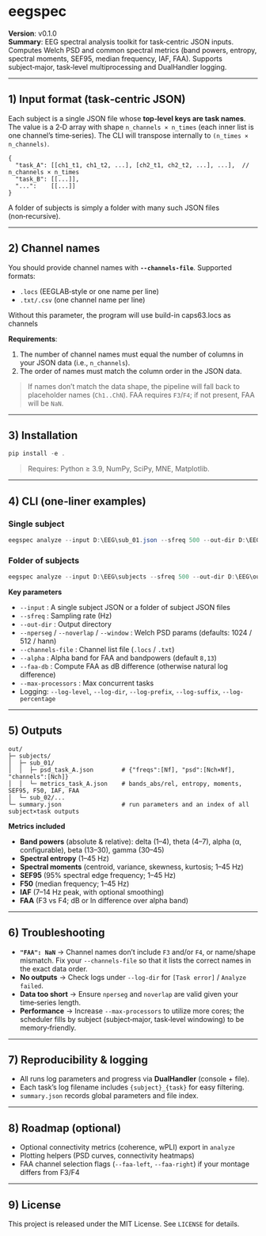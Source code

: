 # eegspec

**Version**: v0.1.0  
**Summary**: EEG spectral analysis toolkit for task‑centric JSON inputs. Computes Welch PSD and common spectral metrics (band powers, entropy, spectral moments, SEF95, median frequency, IAF, FAA). Supports subject‑major, task‑level multiprocessing and DualHandler logging.

---

## 1) Input format (task‑centric JSON)

Each subject is a single JSON file whose **top‑level keys are task names**. The value is a 2‑D array with shape `n_channels × n_times` (each inner list is one channel’s time‑series). The CLI will transpose internally to `(n_times × n_channels)`.

```jsonc
{
  "task_A": [[ch1_t1, ch1_t2, ...], [ch2_t1, ch2_t2, ...], ...],  // n_channels × n_times
  "task_B": [[...]],
  "...":    [[...]]
}
```

A folder of subjects is simply a folder with many such JSON files (non‑recursive).

---

## 2) Channel names

You should provide channel names with **`--channels-file`**. Supported formats:

- `.locs` (EEGLAB‑style or one name per line)  
- `.txt/.csv` (one channel name per line)

Without this parameter, the program will use build-in caps63.locs as channels

**Requirements**:
1. The number of channel names must equal the number of columns in your JSON data (i.e., `n_channels`).  
2. The order of names must match the column order in the JSON data.

> If names don’t match the data shape, the pipeline will fall back to placeholder names (`Ch1..ChN`). FAA requires `F3`/`F4`; if not present, FAA will be `NaN`.

---

## 3) Installation

```powershell
pip install -e .
```

> Requires: Python ≥ 3.9, NumPy, SciPy, MNE, Matplotlib.

---

## 4) CLI (one‑liner examples)

### Single subject
```powershell
eegspec analyze --input D:\EEG\sub_01.json --sfreq 500 --out-dir D:\EEG\out --nperseg 1024 --noverlap 512 --window hann --channels-file D:\EEG\caps63.locs --alpha 8,13 --faa-db --max-processors 8 --log-level DEBUG --log-dir D:\EEG\out\.logs --log-prefix run_ --log-suffix _alpha --log-percentage 0.8
```

### Folder of subjects
```powershell
eegspec analyze --input D:\EEG\subjects --sfreq 500 --out-dir D:\EEG\out --nperseg 1024 --noverlap 512 --window hann --channels-file D:\EEG\caps63.locs --alpha 8,13 --faa-db --max-processors 8 --log-level INFO --log-dir D:\EEG\out\.logs
```

**Key parameters**

- `--input` : A single subject JSON or a folder of subject JSON files  
- `--sfreq` : Sampling rate (Hz)  
- `--out-dir` : Output directory  
- `--nperseg` / `--noverlap` / `--window` : Welch PSD params (defaults: 1024 / 512 / hann)  
- `--channels-file` : Channel list file (`.locs` / `.txt`)  
- `--alpha` : Alpha band for FAA and bandpowers (default `8,13`)  
- `--faa-db` : Compute FAA as dB difference (otherwise natural log difference)  
- `--max-processors` : Max concurrent tasks  
- Logging: `--log-level`, `--log-dir`, `--log-prefix`, `--log-suffix`, `--log-percentage`

---

## 5) Outputs

```
out/
├─ subjects/
│  ├─ sub_01/
│  │  ├─ psd_task_A.json        # {"freqs":[Nf], "psd":[Nch×Nf], "channels":[Nch]}
│  │  └─ metrics_task_A.json    # bands_abs/rel, entropy, moments, SEF95, F50, IAF, FAA
│  └─ sub_02/...
└─ summary.json                 # run parameters and an index of all subject×task outputs
```

**Metrics included**

- **Band powers** (absolute & relative): delta (1–4), theta (4–7), alpha (α, configurable), beta (13–30), gamma (30–45)  
- **Spectral entropy** (1–45 Hz)  
- **Spectral moments** (centroid, variance, skewness, kurtosis; 1–45 Hz)  
- **SEF95** (95% spectral edge frequency; 1–45 Hz)  
- **F50** (median frequency; 1–45 Hz)  
- **IAF** (7–14 Hz peak, with optional smoothing)  
- **FAA** (F3 vs F4; dB or ln difference over alpha band)

---

## 6) Troubleshooting

- **`"FAA": NaN`** → Channel names don’t include `F3` and/or `F4`, or name/shape mismatch. Fix your `--channels-file` so that it lists the correct names in the exact data order.  
- **No outputs** → Check logs under `--log-dir` for `[Task error]` / `Analyze failed`.  
- **Data too short** → Ensure `nperseg` and `noverlap` are valid given your time‑series length.  
- **Performance** → Increase `--max-processors` to utilize more cores; the scheduler fills by subject (subject‑major, task‑level windowing) to be memory‑friendly.

---

## 7) Reproducibility & logging

- All runs log parameters and progress via **DualHandler** (console + file).  
- Each task’s log filename includes `{subject}_{task}` for easy filtering.  
- `summary.json` records global parameters and file index.

---

## 8) Roadmap (optional)

- Optional connectivity metrics (coherence, wPLI) export in `analyze`  
- Plotting helpers (PSD curves, connectivity heatmaps)  
- FAA channel selection flags (`--faa-left`, `--faa-right`) if your montage differs from F3/F4

---

## 9) License

This project is released under the MIT License. See `LICENSE` for details.
